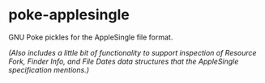 # poke-applesingle
GNU Poke pickles for the AppleSingle file format.

_(Also includes a little bit of functionality to support inspection of Resource
Fork, Finder Info, and File Dates data structures that the AppleSingle
specification mentions.)_
